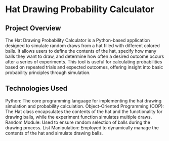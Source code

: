 # Hat Drawing Probability Calculator

## Project Overview
The Hat Drawing Probability Calculator is a Python-based application designed to simulate random draws from a hat filled with different colored balls. It allows users to define the contents of the hat, specify how many balls they want to draw, and determine how often a desired outcome occurs after a series of experiments. This tool is useful for calculating probabilities based on repeated trials and expected outcomes, offering insight into basic probability principles through simulation.

## Technologies Used
Python: The core programming language for implementing the hat drawing simulation and probability calculation.
Object-Oriented Programming (OOP): The Hat class encapsulates the contents of the hat and the functionality for drawing balls, while the experiment function simulates multiple draws.
Random Module: Used to ensure random selection of balls during the drawing process.
List Manipulation: Employed to dynamically manage the contents of the hat and simulate drawing balls.
